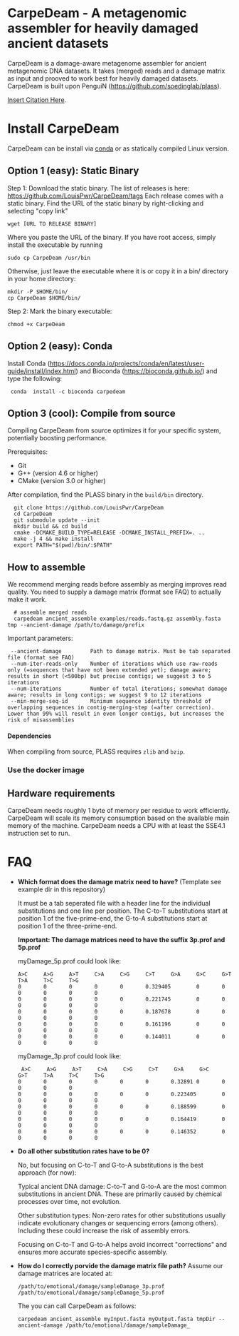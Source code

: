 # CarpeDeam - A metagenomic assembler for heavily damaged ancient datasets

CarpeDeam is a damage-aware metagenome assembler for ancient metagenomic DNA datasets. It takes (merged) reads and a damage matrix as input and prooved to work best for heavily damaged datasets.
CarpeDeam is built upon PenguiN (https://github.com/soedinglab/plass).

[Insert Citation Here](https://www.google.com).
 
# Install CarpeDeam

CarpeDeam can be install via [conda](https://github.com/conda/conda) or as statically compiled Linux version.

## Option 1 (easy): Static Binary

Step 1: Download the static binary. The list of releases is here: https://github.com/LouisPwr/CarpeDeam/tags Each release comes with a static binary. Find the URL of the static binary by right-clicking and selecting "copy link"

```
wget [URL TO RELEASE BINARY]
```

Where you paste the URL of the binary. If you have root access, simply install the executable by running

```
sudo cp CarpeDeam /usr/bin
```

Otherwise, just leave the executable where it is or copy it in a bin/ directory in your home directory:

```
mkdir -P $HOME/bin/
cp CarpeDeam $HOME/bin/
```

Step 2: Mark the binary executable:

```
chmod +x CarpeDeam
```

## Option 2 (easy): Conda

Install Conda (https://docs.conda.io/projects/conda/en/latest/user-guide/install/index.html) and Bioconda (https://bioconda.github.io/) and type the following:

```
 conda  install -c bioconda carpedeam
```

## Option 3 (cool): Compile from source

Compiling CarpeDeam from source optimizes it for your specific system, potentially boosting performance. 

Prerequisites:
- Git
- G++ (version 4.6 or higher)
- CMake (version 3.0 or higher)

After compilation, find the PLASS binary in the `build/bin` directory.


      git clone https://github.com/LouisPwr/CarpeDeam
      cd CarpeDeam
      git submodule update --init
      mkdir build && cd build
      cmake -DCMAKE_BUILD_TYPE=RELEASE -DCMAKE_INSTALL_PREFIX=. ..
      make -j 4 && make install
      export PATH="$(pwd)/bin/:$PATH"


## How to assemble
We recommend merging reads before assembly as merging improves read quality. You need to supply a damage matrix (format see FAQ) to actually make it work.

      # assemble merged reads 
      carpedeam ancient_assemble examples/reads.fastq.gz assembly.fasta tmp --ancient-damage /path/to/damage/prefix

Important parameters: 

     --ancient-damage         Path to damage matrix. Must be tab separated file (format see FAQ)
     --num-iter-reads-only    Number of iterations which use raw-reads only (=sequences that have not been extended yet); damage aware; results in short (<500bp) but precise contigs; we suggest 3 to 5 iterations
     --num-iterations         Number of total iterations; somewhat damage aware; results in long contigs; we suggest 9 to 12 iterations
     --min-merge-seq-id       Minimum sequence identity threshold of overlapping sequences in contig-merging-step (=after correction). Lower than 99% will result in even longer contigs, but increases the risk of misassemblies
      





#### Dependencies

When compiling from source, PLASS requires `zlib` and `bzip`.

### Use the docker image

## Hardware requirements
CarpeDeam needs roughly 1 byte of memory per residue to work efficiently. CarpeDeam will scale its memory consumption based on the available main memory of the machine. CarpeDeam needs a CPU with at least the SSE4.1 instruction set to run. 

# FAQ 
* **Which format does the damage matrix need to have?** (Template see example dir in this repository)
  
  It must be a tab seperated file with a header line for the individual substitutions and one line per position. The C-to-T substitutions start at position 1 of the five-prime-end, the G-to-A substitutions start at position 1 of the three-prime-end.
  
  **Important: The damage matrices need to have the suffix 3p.prof and 5p.prof**
  
  myDamage_5p.prof could look like:
  
      A>C     A>G     A>T     C>A     C>G     C>T     G>A     G>C     G>T     T>A     T>C     T>G
      0       0       0       0       0       0.329405        0       0       0       0       0       0
      0       0       0       0       0       0.221745        0       0       0       0       0       0
      0       0       0       0       0       0.187678        0       0       0       0       0       0
      0       0       0       0       0       0.161196        0       0       0       0       0       0
      0       0       0       0       0       0.144011        0       0       0       0       0       0
  
   myDamage_3p.prof could look like:
  
       A>C     A>G     A>T     C>A     C>G     C>T     G>A     G>C     G>T     T>A     T>C     T>G
      0       0       0       0       0       0       0.32891 0       0       0       0       0
      0       0       0       0       0       0       0.223405        0       0       0       0       0
      0       0       0       0       0       0       0.188599        0       0       0       0       0
      0       0       0       0       0       0       0.164419        0       0       0       0       0
      0       0       0       0       0       0       0.146352        0       0       0       0       0

* **Do all other substitution rates have to be 0?**
  
  No, but focusing on C-to-T and G-to-A substitutions is the best approach (for now):
  
  Typical ancient DNA damage:
  C-to-T and G-to-A are the most common substitutions in ancient DNA. These are primarily caused by chemical processes over time, not evolution.
  
  Other substitution types:
  Non-zero rates for other substitutions usually indicate evolutionary changes or sequencing errors (among others). Including these could increase the risk of assembly errors.
  
  Focusing on C-to-T and G-to-A helps avoid incorrect "corrections" and ensures more accurate species-specific assembly.
  
* **How do I correctly porvide the damage matrix file path?**
  Assume our damage matrices are located at:

      /path/to/emotional/damage/sampleDamage_3p.prof
      /path/to/emotional/damage/sampleDamage_5p.prof

  The you can call CarpeDeam as follows:

      carpedeam ancient_assemble myInput.fasta myOutput.fasta tmpDir --ancient-damage /path/to/emotional/damage/sampleDamage_


